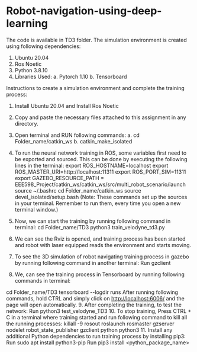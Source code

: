 # Robot-navigation-using-deep-learning

The code is available in TD3 folder.
The simulation environment is created using following dependencies:
  1. Ubuntu 20.04
  2. Ros Noetic
  3. Python 3.8.10
  4. Libraries Used:
    a. Pytorch 1.10
    b. Tensorboard
  
Instructions to create a simulation environment and complete the training process:
  1. Install Ubuntu 20.04 and Install Ros Noetic
  2. Copy and paste the necessary files attached to this assignment in any directory.
  3. Open terminal and RUN following commands:
    a. cd Folder_name/catkin_ws
    b. catkin_make_isolated
    
4. To run the neural network training in ROS, some variables first need to be exported and sourced. This can be done by executing the following lines in the terminal:
  export ROS_HOSTNAME=localhost
  export ROS_MASTER_URI=http://localhost:11311
  export ROS_PORT_SIM=11311
  export GAZEBO_RESOURCE_PATH = EEE598_Project/catkin_ws/catkin_ws/src/multi_robot_scenario/launch
  source ~/.bashrc
  cd Folder_name/catkin_ws
  source devel_isolated/setup.bash
(Note: These commands set up the sources in your terminal. Remember to run them, every time you open a new terminal window.)

5. Now, we can start the training by running following command in terminal:
  cd Folder_name/TD3
  python3 train_velodyne_td3.py
  
6. We can see the Rviz is opened, and training process has been started and robot with laser equipped reads the environment and starts moving.

8. To see the 3D simulation of robot navigating training process in gazebo by running following command in another terminal:
  Run gzclient
  
8. We, can see the training process in Tensorboard by running following commands in terminal:

  cd Folder_name/TD3
  tensorboard --logdir runs
  After running following commands, hold CTRL and simply click on <http://localhost:6006/> and the page will open automatically.
9. After completing the training, to test the network:
  Run python3 test_velodyne_TD3
10. To stop training, Press CTRL + C in a terminal where training started and run following command to kill all the running processes:
  killall -9 rosout roslaunch rosmaster gzserver nodelet robot_state_publisher gzclient python python3
11. Install any additional Python dependencies to run training process by installing pip3:
  Run sudo apt install python3-pip
  Run pip3 install <python_package_name>
